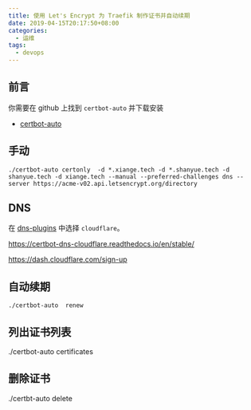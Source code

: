 ```yaml
---
title: 使用 Let's Encrypt 为 Traefik 制作证书并自动续期
date: 2019-04-15T20:17:50+08:00
categories:
  - 运维
tags:
  - devops
---
```


## 前言

你需要在 github 上找到 `certbot-auto` 并下载安装

+ [certbot-auto](https://github.com/certbot/certbot)

## 手动

```shell
./certbot-auto certonly  -d *.xiange.tech -d *.shanyue.tech -d shanyue.tech -d xiange.tech --manual --preferred-challenges dns --server https://acme-v02.api.letsencrypt.org/directory
```

## DNS

在 [dns-plugins](https://certbot.eff.org/docs/using.html#dns-plugins) 中选择 `cloudflare`。

<https://certbot-dns-cloudflare.readthedocs.io/en/stable/>

<https://dash.cloudflare.com/sign-up>

## 自动续期

```shell
./certbot-auto  renew
```

## 列出证书列表

./certbot-auto certificates

## 删除证书

./certbt-auto delete
